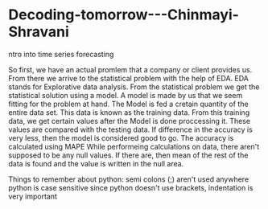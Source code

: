 # Decoding-tomorrow---Chinmayi-Shravani
ntro into time series forecasting

So first, we have an actual promlem that a company or client provides us. 
From there we arrive to the statistical problem with the help of EDA. 
EDA stands for Explorative data analysis. 
From the statistical problem we get the statistical solution using a model. 
A model is made by us that we seem fitting for the problem at hand. 
The Model is fed a cretain quantity of the entire data set. This data is known as the training data. 
From this training data, we get certain values after the Model is done proccessing it. 
These values are compared with the testing data. 
If difference in the accuracy is very less, then the model is considered good to go. 
The accuracy is calculated using MAPE
While performeing calculations on data, there aren't supposed to be any null values. If there are, then mean of the rest of the data is found and the value is written in the null area. 


Things to remember about python:
semi colons (;) aren't used anywhere
python is case sensitive
since python doesn't use brackets, indentation is very important 
